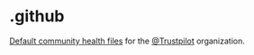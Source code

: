 # .github

[Default community health files](https://help.github.com/en/articles/creating-a-default-community-health-file-for-your-organization) for the [@Trustpilot](https://github.com/trustpilot) organization.
